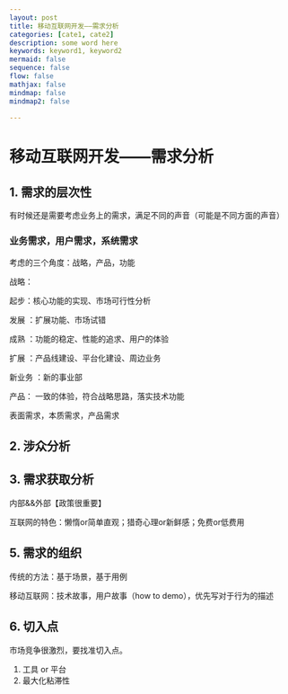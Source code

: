 ```yaml
---
layout: post
title: 移动互联网开发——需求分析
categories: [cate1, cate2]
description: some word here
keywords: keyword1, keyword2
mermaid: false
sequence: false
flow: false
mathjax: false
mindmap: false
mindmap2: false

---
```


# 移动互联网开发——需求分析

## 1. 需求的层次性

有时候还是需要考虑业务上的需求，满足不同的声音（可能是不同方面的声音）

### 业务需求，用户需求，系统需求

考虑的三个角度：战略，产品，功能

战略：

起步：核⼼功能的实现、市场可⾏性分析 

发展 ：扩展功能、市场试错 

成熟 ：功能的稳定、性能的追求、⽤户的体验 

扩展 ：产品线建设、平台化建设、周边业务 

新业务 ：新的事业部

产品：
一致的体验，符合战略思路，落实技术功能

表面需求，本质需求，产品需求



## 2. 涉众分析

## 3. 需求获取分析

内部&&外部【政策很重要】

互联网的特色：懒惰or简单直观；猎奇心理or新鲜感；免费or低费用

## 5. 需求的组织

传统的方法：基于场景，基于用例

移动互联网：技术故事，用户故事（how to demo），优先写对于行为的描述

## 6. 切入点

市场竞争很激烈，要找准切入点。

1. 工具 or 平台
2. 最大化粘滞性

